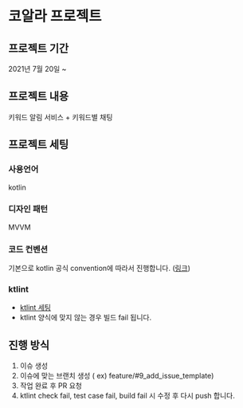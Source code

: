 # 코알라 프로젝트

## 프로젝트 기간

2021년 7월 20일 ~

## 프로젝트 내용

키워드 알림 서비스 + 키워드별 채팅

## 프로젝트 세팅

### 사용언어

kotlin

### 디자인 패턴

MVVM

### 코드 컨벤션

기본으로 kotlin 공식 convention에 따라서 진행합니다. ([링크](https://kotlinlang.org/docs/coding-conventions.html))

### ktlint

- [ktlint 세팅](https://github.com/JLLeitschuh/ktlint-gradle)
- ktlint 양식에 맞지 않는 경우 빌드 fail 됩니다.

## 진행 방식

1. 이슈 생성
2. 이슈에 맞는 브랜치 생성
( ex) feature/#9_add_issue_template)
3. 작업 완료 후 PR 요청
4. ktlint check fail, test case fail, build fail 시 수정 후 다시 push 합니다.
